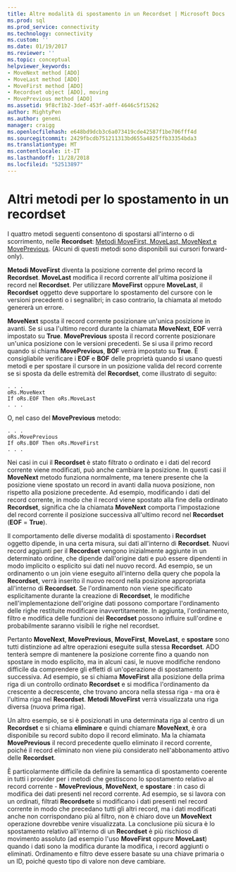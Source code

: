 ```yaml
---
title: Altre modalità di spostamento in un Recordset | Microsoft Docs
ms.prod: sql
ms.prod_service: connectivity
ms.technology: connectivity
ms.custom: ''
ms.date: 01/19/2017
ms.reviewer: ''
ms.topic: conceptual
helpviewer_keywords:
- MoveNext method [ADO]
- MoveLast method [ADO]
- MoveFirst method [ADO]
- Recordset object [ADO], moving
- MovePrevious method [ADO]
ms.assetid: 9f8cf1b2-3def-453f-a0ff-4646c5f15262
author: MightyPen
ms.author: genemi
manager: craigg
ms.openlocfilehash: e648bd9dcb3c6a073419cde42587f1be706fff4d
ms.sourcegitcommit: 2429fbcdb751211313bd655a4825ffb33354bda3
ms.translationtype: MT
ms.contentlocale: it-IT
ms.lasthandoff: 11/28/2018
ms.locfileid: "52513897"
---
```

# <a name="more-ways-to-move-in-a-recordset"></a>Altri metodi per lo spostamento in un recordset
I quattro metodi seguenti consentono di spostarsi all'interno o di scorrimento, nelle **Recordset**: [Metodi MoveFirst, MoveLast, MoveNext e MovePrevious](../../../ado/reference/ado-api/movefirst-movelast-movenext-and-moveprevious-methods-ado.md). (Alcuni di questi metodi sono disponibili sui cursori forward-only).  
  
 **Metodi MoveFirst** diventa la posizione corrente del primo record la **Recordset**. **MoveLast** modifica il record corrente all'ultima posizione il record nel **Recordset**. Per utilizzare **MoveFirst** oppure **MoveLast**, il **Recordset** oggetto deve supportare lo spostamento del cursore con le versioni precedenti o i segnalibri; in caso contrario, la chiamata al metodo genererà un errore.  
  
 **MoveNext** sposta il record corrente posizionare un'unica posizione in avanti. Se si usa l'ultimo record durante la chiamata **MoveNext**, **EOF** verrà impostato su **True**. **MovePrevious** sposta il record corrente posizionare un'unica posizione con le versioni precedenti. Se si usa il primo record quando si chiama **MovePrevious**, **BOF** verrà impostato su **True**. È consigliabile verificare i **EOF** e **BOF** delle proprietà quando si usano questi metodi e per spostare il cursore in un posizione valida del record corrente se si sposta da delle estremità del **Recordset**, come illustrato di seguito:  
  
```  
. . .  
oRs.MoveNext  
If oRs.EOF Then oRs.MoveLast  
. . .   
```  
  
 O, nel caso del **MovePrevious** metodo:  
  
```  
. . .   
oRs.MovePrevious  
If oRs.BOF Then oRs.MoveFirst  
. . .  
```  
  
 Nei casi in cui il **Recordset** è stato filtrato o ordinato e i dati del record corrente viene modificati, può anche cambiare la posizione. In questi casi il **MoveNext** metodo funziona normalmente, ma tenere presente che la posizione viene spostato un record in avanti dalla nuova posizione, non rispetto alla posizione precedente. Ad esempio, modificando i dati del record corrente, in modo che il record viene spostato alla fine della ordinato **Recordset**, significa che la chiamata **MoveNext** comporta l'impostazione del record corrente il posizione successiva all'ultimo record nel **Recordset** (**EOF** = **True**).  
  
 Il comportamento delle diverse modalità di spostamento i **Recordset** oggetto dipende, in una certa misura, sui dati all'interno di **Recordset**. Nuovi record aggiunti per il **Recordset** vengono inizialmente aggiunte in un determinato ordine, che dipende dall'origine dati e può essere dipendenti in modo implicito o esplicito sui dati nel nuovo record. Ad esempio, se un ordinamento o un join viene eseguito all'interno della query che popola la **Recordset**, verrà inserito il nuovo record nella posizione appropriata all'interno di **Recordset**. Se l'ordinamento non viene specificato esplicitamente durante la creazione di **Recordset**, le modifiche nell'implementazione dell'origine dati possono comportare l'ordinamento delle righe restituite modificare inavvertitamente. In aggiunta, l'ordinamento, filtro e modifica delle funzioni dei **Recordset** possono influire sull'ordine e probabilmente saranno visibili le righe nel recordset.  
  
 Pertanto **MoveNext**, **MovePrevious**, **MoveFirst**, **MoveLast**, e **spostare** sono tutti distinzione ad altre operazioni eseguite sulla stessa **Recordset**. ADO tenterà sempre di mantenere la posizione corrente fino a quando non spostare in modo esplicito, ma in alcuni casi, le nuove modifiche rendono difficile da comprendere gli effetti di un'operazione di spostamento successiva. Ad esempio, se si chiama **MoveFirst** alla posizione della prima riga di un controllo ordinato **Recordset** e si modifica l'ordinamento da crescente a decrescente, che trovano ancora nella stessa riga - ma ora è l'ultima riga nel **Recordset**. **Metodi MoveFirst** verrà visualizzata una riga diversa (nuova prima riga).  
  
 Un altro esempio, se si è posizionati in una determinata riga al centro di un **Recordset** e si chiama **eliminare** e quindi chiamare **MoveNext**, è ora disponibile su record subito dopo il record eliminato. Ma la chiamata **MovePrevious** il record precedente quello eliminato il record corrente, poiché il record eliminato non viene più considerato nell'abbonamento attivo delle **Recordset**.  
  
 È particolarmente difficile da definire la semantica di spostamento coerente in tutti i provider per i metodi che gestiscono lo spostamento relativo al record corrente - **MovePrevious**, **MoveNext**, e **spostare** : in caso di modifica dei dati presenti nel record corrente. Ad esempio, se si lavora con un ordinati, filtrati **Recordset**e si modificano i dati presenti nel record corrente in modo che precedano tutti gli altri record, ma i dati modificati anche non corrispondano più al filtro, non è chiaro dove un **MoveNext** operazione dovrebbe venire visualizzata. La conclusione più sicura è lo spostamento relativo all'interno di un **Recordset** è più rischioso di movimento assoluto (ad esempio l'uso **MoveFirst** oppure **MoveLast**) quando i dati sono la modifica durante la modifica, i record aggiunti o eliminati. Ordinamento e filtro deve essere basate su una chiave primaria o un ID, poiché questo tipo di valore non deve cambiare.
